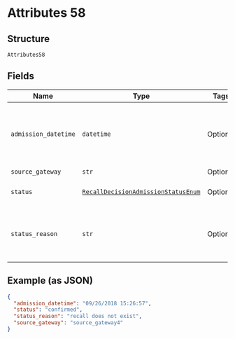 
# Attributes 58

## Structure

`Attributes58`

## Fields

| Name | Type | Tags | Description |
|  --- | --- | --- | --- |
| `admission_datetime` | `datetime` | Optional | Date and time the recall decision admission was created |
| `source_gateway` | `str` | Optional | - |
| `status` | [`RecallDecisionAdmissionStatusEnum`](../../doc/models/recall-decision-admission-status-enum.md) | Optional | [Status](http://draft-api-docs.form3.tech/api.html#enumerations-payment-admission-status) of the admission |
| `status_reason` | `str` | Optional | Human-readable reason for failure if status is failed. |

## Example (as JSON)

```json
{
  "admission_datetime": "09/26/2018 15:26:57",
  "status": "confirmed",
  "status_reason": "recall does not exist",
  "source_gateway": "source_gateway4"
}
```

